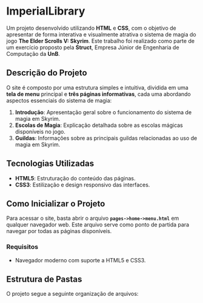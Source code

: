 # ImperialLibrary

Um projeto desenvolvido utilizando **HTML** e **CSS**, com o objetivo de apresentar de forma interativa e visualmente atrativa o sistema de magia do jogo **The Elder Scrolls V: Skyrim**. Este trabalho foi realizado como parte de um exercício proposto pela **Struct**, Empresa Júnior de Engenharia de Computação da **UnB**.

## Descrição do Projeto

O site é composto por uma estrutura simples e intuitiva, dividida em uma **tela de menu** principal e **três páginas informativas**, cada uma abordando aspectos essenciais do sistema de magia:

1. **Introdução**: Apresentação geral sobre o funcionamento do sistema de magia em Skyrim.
2. **Escolas de Magia**: Explicação detalhada sobre as escolas mágicas disponíveis no jogo.
3. **Guildas**: Informações sobre as principais guildas relacionadas ao uso de magia em Skyrim.

## Tecnologias Utilizadas

- **HTML5**: Estruturação do conteúdo das páginas.
- **CSS3**: Estilização e design responsivo das interfaces.

## Como Inicializar o Projeto

Para acessar o site, basta abrir o arquivo **`pages->home->menu.html`** em qualquer navegador web. Este arquivo serve como ponto de partida para navegar por todas as páginas disponíveis.

### Requisitos

- Navegador moderno com suporte a HTML5 e CSS3.

## Estrutura de Pastas

O projeto segue a seguinte organização de arquivos:

